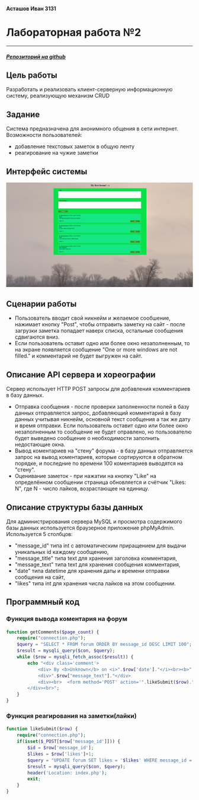 **Асташов Иван 3131**
# **Лабораторная работа №2**
---
##### [Репозиторий на github](https://github.com/sweetoxx/lab2)
## Цель работы
Разработать и реализовать клиент-серверную информационную систему, реализующую механизм CRUD
## Задание
Система предназначена для анонимного общения в сети интернет.
Возможности пользователей:
* добавление текстовых заметок в общую ленту
* реагирование на чужие заметки 
## Интерфейс системы
![a](https://github.com/sweetoxx/lab2/blob/main/mainpage.png)
## Сценарии работы
* Пользователь вводит свой никнейм и желаемое сообшение, нажимает кнопку "Post", чтобы отправить заметку на сайт - после загрузки заметка попадает наверх списка, остальные сообщения сдвигаются вниз.
* Если пользователь оставит одно или более окно незаполненным, то на экране появляется сообщение "Оne or more windows are not filled." и комментарий не будет выгружен на сайт.
## Описание API сервера и хореографии
Сервер использует HTTP POST запросы для добавления комментариев в базу данных.
* Отправка сообщения - после проверки  заполненности полей в базу данных отправляется запрос, добавляющий комментарий в базу данных учитывая никнейм, основной текст сообщения а так же дату и время отправки. Если пользователь оставит одно или более окно незаполненным то сообщение не будет оправлено, но пользователю будет выведено сообщение о необходимости заполнить недостающие окна.
* Вывод коментариев на "стену" форума - в базу данных отправляется запрос на вывод коментариев, которые сортируются в обратном порядке, и последние по времени 100 коментариев выводятся на "стену".
* Оценивание заметок - при нажатии на кнопку "Like" на определённом сообщении страница обновляется и счётчик "Likes: N", где N - число лайков, возрастающее на единицу.
## Описание структуры базы данных
Для администрирования сервера MySQL и просмотра содержимого базы данных используется браузерное приложение phpMyAdmin. Используется 5 столбцов:

* "message_id" типа int с автоматическим приращением для выдачи уникальных id каждому сообщению,
* "message_title" типа text для хранения заголовка комментария,
* "message_text" типа text для хранения сообщения комментария,
* "date" типа datetime для хранения даты и времени отправки сообщения на сайт,
* "likes" типа int для хранения числа лайков на этом сообщении.
## Программный код
### Функция вывода коментария на форум
```php
function getComments($page_count) {
    require("connection.php");
    $query = "SELECT * FROM forum ORDER BY message_id DESC LIMIT 100";
    $result = mysqli_query($con, $query);
    while ($row = mysqli_fetch_assoc($result)) {   
        echo "<div class='comment'>
            <div> By <b>Unknown</b> on <i>".$row['date']."</i><br><b>".$row['message_title']."</b></div>
            <div>".$row["message_text"]."</div>
            <div><br>  <form method='POST' action='".likeSubmit($row)."'>  <button type='submit' name='".$row['message_id']."' class='like_button'>Like</button>  Likes: ".$row["likes"]."</form></div>
        </div><br>";
    }
}
```
### Функция реагирования на заметки(лайки)
```php
function likeSubmit($row) {
    require("connection.php");
    if(isset($_POST[$row['message_id']])) {
        $id = $row['message_id'];
        $likes = $row['likes']+1;
        $query = "UPDATE forum SET likes = '$likes' WHERE message_id = '$id'";
        $result = mysqli_query($con, $query);
        header('Location: index.php');
        exit;
    }
}
```
